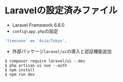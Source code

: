 # Laravelの設定済みファイル
* Laravel Framework 6.6.0
* `config\app.php`の設定
```php
'timezone' => 'Asia/Tokyo',
```
* 外部パッケージ`laravel/ui`の導入と認証機能追加
```
$ composer require laravel/ui --dev
$ php artisan ui vue --auth
$ npm install 
$ npm run dev
```